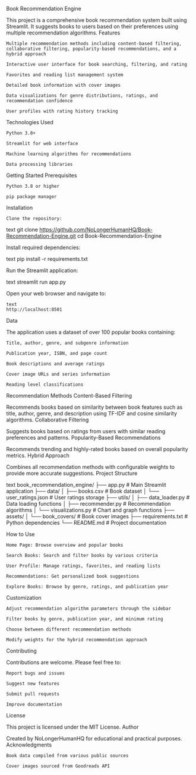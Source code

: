 Book Recommendation Engine

This project is a comprehensive book recommendation system built using Streamlit. It suggests books to users based on their preferences using multiple recommendation algorithms.
Features

    Multiple recommendation methods including content-based filtering, collaborative filtering, popularity-based recommendations, and a hybrid approach

    Interactive user interface for book searching, filtering, and rating

    Favorites and reading list management system

    Detailed book information with cover images

    Data visualizations for genre distributions, ratings, and recommendation confidence

    User profiles with rating history tracking

Technologies Used

    Python 3.8+

    Streamlit for web interface

    Machine learning algorithms for recommendations

    Data processing libraries

Getting Started
Prerequisites

    Python 3.8 or higher

    pip package manager

Installation

    Clone the repository:

text
git clone https://github.com/NoLongerHumanHQ/Book-Recommendation-Engine.git
cd Book-Recommendation-Engine

Install required dependencies:

text
pip install -r requirements.txt

Run the Streamlit application:

text
streamlit run app.py

Open your web browser and navigate to:

    text
    http://localhost:8501

Data

The application uses a dataset of over 100 popular books containing:

    Title, author, genre, and subgenre information

    Publication year, ISBN, and page count

    Book descriptions and average ratings

    Cover image URLs and series information

    Reading level classifications

Recommendation Methods
Content-Based Filtering

Recommends books based on similarity between book features such as title, author, genre, and description using TF-IDF and cosine similarity algorithms.
Collaborative Filtering

Suggests books based on ratings from users with similar reading preferences and patterns.
Popularity-Based Recommendations

Recommends trending and highly-rated books based on overall popularity metrics.
Hybrid Approach

Combines all recommendation methods with configurable weights to provide more accurate suggestions.
Project Structure

text
book_recommendation_engine/
├── app.py                    # Main Streamlit application
├── data/
│   ├── books.csv            # Book dataset
│   └── user_ratings.json    # User ratings storage
├── utils/
│   ├── data_loader.py       # Data loading functions
│   ├── recommender.py       # Recommendation algorithms
│   └── visualizations.py    # Chart and graph functions
├── assets/
│   └── book_covers/         # Book cover images
├── requirements.txt         # Python dependencies
└── README.md               # Project documentation

How to Use

    Home Page: Browse overview and popular books

    Search Books: Search and filter books by various criteria

    User Profile: Manage ratings, favorites, and reading lists

    Recommendations: Get personalized book suggestions

    Explore Books: Browse by genre, ratings, and publication year

Customization

    Adjust recommendation algorithm parameters through the sidebar

    Filter books by genre, publication year, and minimum rating

    Choose between different recommendation methods

    Modify weights for the hybrid recommendation approach

Contributing

Contributions are welcome. Please feel free to:

    Report bugs and issues

    Suggest new features

    Submit pull requests

    Improve documentation

License

This project is licensed under the MIT License.
Author

Created by NoLongerHumanHQ for educational and practical purposes.
Acknowledgments

    Book data compiled from various public sources

    Cover images sourced from Goodreads API
